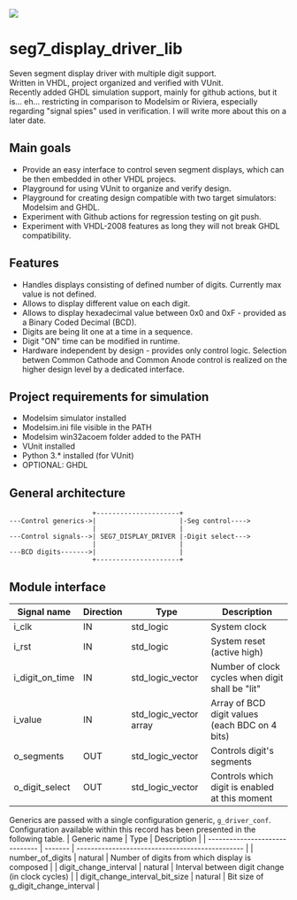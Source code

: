 [![](https://github.com/LinowskiD/seg7_display_driver_lib/workflows/VUnit%20Tests/badge.svg)](https://github.com/LinowskiD/seg7_display_driver_lib/actions)
# seg7_display_driver_lib
Seven segment display driver with multiple digit support.  
Written in VHDL, project organized and verified with VUnit.  
Recently added GHDL simulation support, mainly for github actions, but it is... eh... restricting in comparison to Modelsim or Riviera, especially regarding "signal spies" used in verification. I will write more about this on a later date.

## Main goals
* Provide an easy interface to control seven segment displays, which can be then embedded in other VHDL projecs.
* Playground for using VUnit to organize and verify design.
* Playground for creating design compatible with two target simulators: Modelsim and GHDL.
* Experiment with Github actions for regression testing on git push.
* Experiment with VHDL-2008 features as long they will not break GHDL compatibility.

## Features
* Handles displays consisting of defined number of digits. Currently max value is not defined.
* Allows to display different value on each digit.
* Allows to display hexadecimal value between 0x0 and 0xF - provided as a Binary Coded Decimal (BCD).
* Digits are being lit one at a time in a sequence.
* Digit "ON" time can be modified in runtime.
* Hardware independent by design - provides only control logic. Selection betwen Common Cathode and Common Anode control is realized on the higher design level by a dedicated interface.

## Project requirements for simulation
* Modelsim simulator installed
* Modelsim.ini file visible in the PATH
* Modelsim win32acoem folder added to the PATH
* VUnit installed
* Python 3.* installed (for VUnit)
* OPTIONAL: GHDL

## General architecture
                         +---------------------+
    ---Control generics->|                     |-Seg control---->
                         |                     |
    ---Control signals-->| SEG7_DISPLAY_DRIVER |-Digit select--->
                         |                     |
    ---BCD digits------->|                     |
                         +---------------------+

## Module interface
| Signal name       | Direction | Type                   | Description                                      |
|-------------------|-----------|------------------------|--------------------------------------------------|
| i_clk             | IN        | std_logic              | System clock                                     |
| i_rst             | IN        | std_logic              | System reset (active high)                       |
| i_digit_on_time   | IN        | std_logic_vector       | Number of clock cycles when digit shall be "lit" |
| i_value           | IN        | std_logic_vector array | Array of BCD digit values (each BDC on 4 bits)   |
| o_segments        | OUT       | std_logic_vector       | Controls digit's segments                        |
| o_digit_select    | OUT       | std_logic_vector       | Controls which digit is enabled at this moment   |

Generics are passed with a single configuration generic, `g_driver_conf`. Configuration available within this record has been presented in the following table.
| Generic name                   | Type    | Description                                     |
| ------------------------------ | ------- | ----------------------------------------------- |
| number_of_digits               | natural | Number of digits from which display is composed |
| digit_change_interval          | natural | Interval between digit change (in clock cycles) |
| digit_change_interval_bit_size | natural | Bit size of g_digit_change_interval             |